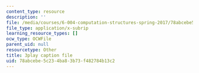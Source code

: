 ```yaml
---
content_type: resource
description: ''
file: /media/courses/6-004-computation-structures-spring-2017/78abcebe5c234ba83b73f482784b13c2_ZPpuDMk9BOU.srt
file_type: application/x-subrip
learning_resource_types: []
ocw_type: OCWFile
parent_uid: null
resourcetype: Other
title: 3play caption file
uid: 78abcebe-5c23-4ba8-3b73-f482784b13c2
---
```

